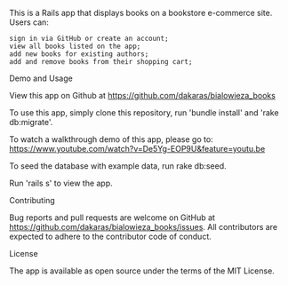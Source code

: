This is a Rails app that displays books on a bookstore e-commerce site.
Users can:

    sign in via GitHub or create an account;
    view all books listed on the app;
    add new books for existing authors;
    add and remove books from their shopping cart;

Demo and Usage

View this app on Github at https://github.com/dakaras/bialowieza_books


To use this app, simply clone this repository, run 'bundle install' and 'rake db:migrate'.

To watch a walkthrough demo of this app, please go to: https://www.youtube.com/watch?v=De5Yg-EOP9U&feature=youtu.be

To seed the database with example data, run rake db:seed.

Run 'rails s' to view the app.

Contributing

Bug reports and pull requests are welcome on GitHub at https://github.com/dakaras/bialowieza_books/issues. All contributors are expected to adhere to the contributor code of conduct.

License

The app is available as open source under the terms of the MIT License.
